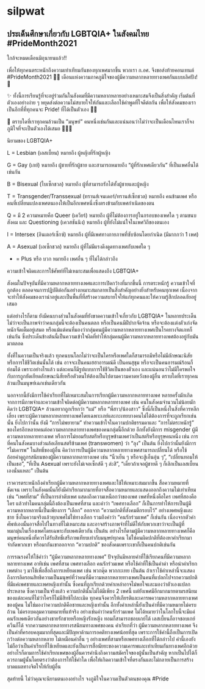 # silpwat

## ประเด็นศึกษาเกี่ยวกับ LGBTQIA+ ในสังคมไทย #PrideMonth2021

ใกล้จะหมดเดือนมิถุนายนแล้ว‼️

 

เพื่อให้ทุกคนตระหนักถึงความเท่าเทียมกันของทุกเพศมากขึ้น พวกเรา ก.อศ. จึงขอส่งท้ายคอนเทนต์ #PrideMonth2021 🏳️‍🌈 เดือนแห่งความภาคภูมิใจของผู้มีความหลากหลายทางเพศกันแบบเลิศปัง! 🥳

 

✨ ทั้งนี้การเรียนรู้ที่จะอยู่ร่วมกันในสังคมที่มีความหลากหลายอย่างเหมาะสมจึงเป็นสิ่งสำคัญ เริ่มต้นที่ตัวเองอย่างง่าย ๆ หยุดส่งต่อความไม่สบายใจให้กันและเลือกใช้คำพูดที่ใจดีต่อกัน เพื่อให้สังคมของเราเป็นอีกที่ที่ทุกคนจะ Pride! ที่ได้เป็นตัวเอง 🌈🦄

 

🌠 ตราบใดที่เราทุกคนล้วนเป็น ”มนุษย์” คนหนึ่งเช่นกันและแน่นอนว่าไม่ว่าจะเป็นเดือนไหนเราก็จงภูมิใจที่จะเป็นตัวเองได้เสมอ 🥳🏳️‍🌈

 

นิยามของ LGBTQIA+

L = Lesbian (เลสเบี้ยน) หมายถึง ผู้หญิงที่รักผู้หญิง

 

G = Gay (เกย์) หมายถึง ผู้ชายที่รักผู้ชาย และสามารถหมายถึง “ผู้ที่รักเพศเดียวกัน” ที่เป็นเพศอื่นได้เช่นกัน

 

B = Bisexual (ไบเซ็กชวล) หมายถึง ผู้ที่สามารถรักได้ทั้งผู้ชายและผู้หญิง

 

T = Transgender/Transsexual (ทรานส์เจนเดอร์/ทรานส์เซ็กชวล) หมายถึง
คนข้ามเพศ หรือคนที่เปลี่ยนแปลงเพศตนเองให้เป็นอีกเพศหนึ่งซึ่งตรงข้ามกับเพศกำเนิดของตน

 

Q = มี 2 ความหมายคือ Queer (เควียร์) หมายถึง ผู้ที่ไม่ต้องการอยู่ในกรอบของเพศใด ๆ ตามขนบสังคม และ Questioning (เควสชันนิง) หมายถึง ผู้ที่ยังไม่แน่ใจในเพศวิถีของตนเอง

 

I = Intersex (อินเตอร์เซ็กซ์) หมายถึง ผู้ที่มีเพศทางกายภาพที่ซับซ้อนโดยกำเนิด (มีมากกว่า 1 เพศ)

 

A = Asexual (เอเซ็กชวล) หมายถึง ผู้ที่ไม่มีแรงดึงดูดทางเพศกับเพศใด ๆ

 

+ = Plus หรือ บวก หมายถึง เพศอื่น ๆ ที่ไม่ได้กล่าวถึง

 

ความเข้าใจผิดและการใช้ศัพท์ที่ไม่เหมาะสมเพื่อแสดงถึง LGBTQIA+

สังคมในปัจจุบันที่มีความหลากหลายทางเพศและการเปิดกว้างที่มากขึ้นนี้ การตระหนักรู้ ความเข้าใจที่ถูกต้อง ตลอดจนการปฏิบัติต่อกันอย่างเหมาะสมกลายเป็นสิ่งสำคัญอย่างยิ่งสำหรับคนทุกเพศ เนื่องจากจะทำให้สังคมของเราน่าอยู่และเป็นพื้นที่ที่สร้างความสบายใจให้แก่ทุกคนและให้ความรู้สึกปลอดภัยอยู่เสมอ

 

แต่อย่างไรก็ตาม ยังมีคนบางส่วนในสังคมที่ยังขาดความเข้าใจเกี่ยวกับ LGBTQIA+ ในหลายประเด็น ไม่ว่าจะเป็นภาพจำว่าคนกลุ่มนี้จะต้องเป็นคนตลก หรือเป็นคนมีฝีปากจัดจ้าน หรือจะต้องแต่งตัวเก่งจัดหนักจัดเต็มอยู่เสมอ หรือแม้แต่คนที่มองว่ากลุ่มคนผู้มีความหลากหลายทางเพศเป็นโรคทางจิตเภทก็เช่นกัน ซึ่งประเด็นข้างต้นนี้เป็นความเข้าใจผิดที่ทำให้กลุ่มคนผู้มีความหลากหลายทางเพศต้องอยู่กับมันมาตลอด

ทั้งที่ในความเป็นจริงแล้ว ทุกคนบนโลกไม่ว่าจะเป็นใครหรือเพศใดก็สามารถมีหรือไม่มีลักษณะนิสัยหรือการใช้ชีวิตเช่นนั้นได้ เช่น อาจจะเป็นคนเฮฮาอารมณ์ดี เป็นคนสุขุม หรือจะเป็นคนอารมณ์ร้อนก็ย่อมได้ เพราะอย่างไรแล้ว แต่ละคนก็มีรูปแบบการใช้ชีวิตเป็นของตัวเอง และแน่นอนว่าไม่มีใครพอใจกับการถูกยัดเยียดลักษณะนิสัยหรือตัวตนให้ต้องเป็นไปตามความคาดหวังของผู้อื่น ตราบใดที่เราทุกคนล้วนเป็นมนุษย์เฉกเช่นเดียวกัน


นอกจากนี้ยังมีการใช้คำเรียกที่ไม่เหมาะสมในการเรียกผู้มีความหลากหลายทางเพศ หลายครั้งมักเกิดจากการมีภาพจำและความเข้าใจผิดต่อผู้มีความหลากหลายทางเพศ เช่น คนในสังคมจำนวนไม่น้อยมักคิดว่า LGBTQIA+ ล้วนอยากถูกเรียกว่า “แม่” หรือ “พี่สาว/น้องสาว” ซึ่งนี่ก็เป็นหนึ่งในสิ่งที่ควรหลีกเลี่ยง เพราะผู้มีความหลากหลายทางเพศโดยเฉพาะเกย์และกะเทยบางคนไม่ได้ต้องการที่จะถูกเรียกเช่นนั้น ยิ่งไปกว่านั้น ยังมี “การไม่พยายาม” ทำความเข้าใจในความปกติธรรมดาและ “การไม่ตระหนักรู้” ของใครอีกหลายคนต่อความหลากหลายทางเพศของคนกลุ่มนี้อีกด้วย อีกทั้งยังมีการ misgender ผู้มีความหลากหลายทางเพศ หรือการไม่ยอมรับสตรีหรือบุรุษข้ามเพศว่าเป็นสตรีหรือบุรุษคนหนึ่ง เช่น การที่คนในสังคมบางส่วนล้อเลียนสตรีข้ามเพศ (transwomen) ว่า “ลุง” เป็นต้น ยิ่งไปกว่านั้นยังมีการ “ไม่เคารพ” ในสิทธิ์ของผู้อื่น คิดว่าการเป็นผู้มีความหลากหลายทางเพศสามารถเปลี่ยนได้ หรือใช้ถ้อยคำดูถูกรสนิยมของผู้มีความหลากหลายางเพศ เช่น “นิ้วเย็น ๆ หรือจะสู้เอ็นอุ่น ๆ”, “เปลี่ยนทอมให้เป็นเธอ”, “ที่เป็น Asexual เพราะยังไม่เจอเซ็กส์ดี ๆ ล่ะสิ”, “เดี๋ยวถ้าเจอผู้ชายดี ๆ ก็เลิกเป็นเลสเบี้ยนเองนั่นแหละ” เป็นต้น


เราควรตระหนักถึงคำเรียกผู้มีความหลากหลายทางเพศและใช้ให้เหมาะสมมากขึ้น สื่อความหมายที่ชัดเจน เพราะในสังคมนั้นก็ยังมีคำเรียกมากมายที่อาจสื่อความหมายและแสดงออกถึงความไม่เท่าเทียม เช่น “เพศที่สาม” ที่เป็นการลำดับเพศ แสดงถึงความเหนือกว่าของเพศ เพศที่หนึ่งคือใคร เพศที่สองคือใคร แล้วทำไมคนกลุ่มนี้ถึงต้องเป็นเพศที่สาม และคำว่า “เพศทางเลือก” ก็เป็นการทำให้การเป็นผู้มีความหลากหลายนี้เป็นเพียงการ “เลือก” ออกจาก “ความปกติที่สังคมตีกรอบไว้” อย่างเพศหญิงและชาย ซึ่งในความจริงแล้วทุกเพศไม่ใช่ทางเลือก รวมถึงคำว่า “คนรักร่วมเพศ” ก็เช่นกัน เนื่องจากตัวคำศัพท์เองนั้นอาจสื่อไปในทางที่ไม่เหมาะสม และอาจสร้างภาพจำที่ไม่ดีให้กับพวกเขาว่าจะเป็นผู้ที่หมกมุ่นในเรื่องเพศโดยเฉพาะกับเพศเดียวกัน เป็นต้น อย่างไรก็ตามผู้มีความหลากหลายทางเพศก็คือมนุษย์คนหนึ่งที่ควรได้รับสิทธิ์เสรีภาพเทียบเท่ากับมนุษย์ทุกคน ไม่ใช่คนผิดปกติที่ต้องหาคำเรียกมาจำกัดพวกเขา หรือมากันเขาออกจาก “ความปกติ” ของสังคมเพราะเขาก็เป็นคนปกติเช่นกัน

 

การรณรงค์ให้ใช้คำว่า “ผู้มีความหลากหลายทางเพศ”
ปัจจุบันมีหลายคำที่ใช้เรียกคนที่มีความหลากหลายทางเพศ อาทิเช่น เพศที่สาม เพศทางเลือก คนรักร่วมเพศ หรือใช้คำที่ใช้เป็นคำด่า หรือนำคำเรียกเพศต่าง ๆ มาใช้เพื่อสื่อถึงการเหยียดเพศ เช่น พวกตุ๊ด พวกกะเทย เป็นต้น ถ้าเราใช้คำเหล่านี้จะแสดงถึงการลิดรอนสิทธิความเป็นมนุษย์ที่ว่าคนที่มีความหลากหลายทางเพศเป็นคนที่แปลกไปจากความปกติที่มีแค่เพศชายและเพศหญิงเท่านั้น ซึ่งคนที่ถูกเรียกด้วยคำเหล่าอาจไม่พอใจและมองว่าตัวเองแปลกประหลาด ซึ่งความเป็นจริงแล้ว ความปกตินั้นไม่ได้มีเพียง 2 เพศนี้ แต่ยังเพศมีอีกมากมายตามรสนิยมของแต่ละคนที่ไม่ว่าใครก็ไม่มีสิทธิไปละเมิด ทุกคนจึงควรให้เกียรติและเคารพความหลากหลายทางเพศของผู้คน ไม่ใช่มองว่าความปกติคือชายและหญิงเท่านั้น อีกทั้งคำเหล่านี้ยังเป็นคำที่มีความหมายไม่ครบถ้วน ไม่ครอบคลุมความหมายที่แท้จริง อย่างเช่นคำว่าคนรักร่วมเพศ ไม่ได้หมายว่าในโลกใบนี้จะมีแค่คนรักเพศเดียวกันอย่างชายรักชายหรือหญิงรักหญิง ทอมก็สามารถชอบเกย์ได้ เลสเบี้ยนก็อาจชอบเกย์ควีนก็ได้ จากความหลากหลายทางรสนิยมทางเพศของคน คำเรียกที่ว่า ผู้มีความหลากหลายทางเพศ จึงเป็นคำที่ครอบคลุมมากที่สุดและมีปัญหาด้านการอคติทางเพศน้อยที่สุด เพราะการใช้คำนี้ถือเป็นการเปิดกว้างต่อความหลากหลาย ไม่เหมือนคำอื่น ๆ อย่างเพศที่สามหรือเพศทางเลือกที่ได้กล่าวไป คำนี้เองยังไม่ถือว่าเป็นคำเรียกที่ใช้เหยียดและยังเป็นการสื่อนัยยะของความเคารพและเท่าเทียมกันทางเพศอีกด้วย อย่างไรก็ตามการใช้คำเรียกเพศของผู้อื่นควรคำนึงถึงความสมัครใจของผู้นั้นเป็นสำคัญ หากเป็นไปได้ก็ควรถามผู้นั้นโดยตรงว่าต้องการให้ใช้คำใด เพื่อให้เกิดความเข้าใจที่ตรงกันและไม่กลายเป็นการสร้างบาดแผลทางจิตใจให้กับผู้อื่น

 

สุดท้ายนี้ ไม่ว่าคุณจะนิยามตนเองอย่างไร จงภูมิใจในความเป็นตัวตนของคุณ #Pride